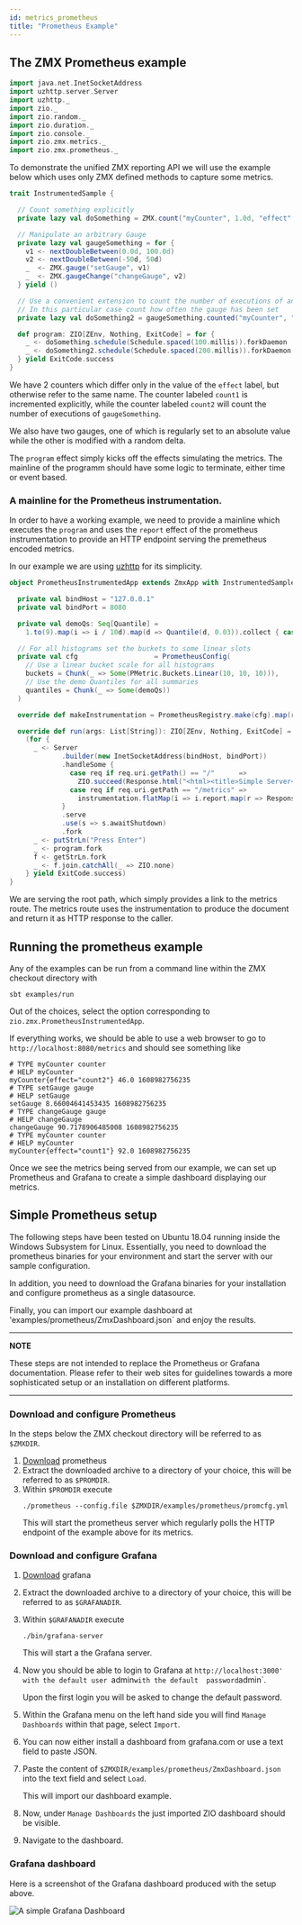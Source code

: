 ```yaml
---
id: metrics_prometheus
title: "Prometheus Example"
---
```


## The ZMX Prometheus example

```scala mdoc:invisible
import java.net.InetSocketAddress
import uzhttp.server.Server
import uzhttp._
import zio._
import zio.random._
import zio.duration._
import zio.console._
import zio.zmx.metrics._
import zio.zmx.prometheus._

```

To demonstrate the unified ZMX reporting API we will use the example below which uses only ZMX defined methods 
to capture some metrics. 

```scala mdoc:silent
trait InstrumentedSample {

  // Count something explicitly
  private lazy val doSomething = ZMX.count("myCounter", 1.0d, "effect" -> "count1")

  // Manipulate an arbitrary Gauge
  private lazy val gaugeSomething = for {
    v1 <- nextDoubleBetween(0.0d, 100.0d)
    v2 <- nextDoubleBetween(-50d, 50d)
    _  <- ZMX.gauge("setGauge", v1)
    _  <- ZMX.gaugeChange("changeGauge", v2)
  } yield ()

  // Use a convenient extension to count the number of executions of an effect
  // In this particular case count how often the gauge has been set
  private lazy val doSomething2 = gaugeSomething.counted("myCounter", "effect" -> "count2")

  def program: ZIO[ZEnv, Nothing, ExitCode] = for {
    _ <- doSomething.schedule(Schedule.spaced(100.millis)).forkDaemon
    _ <- doSomething2.schedule(Schedule.spaced(200.millis)).forkDaemon
  } yield ExitCode.success
}
```

We have 2 counters which differ only in the value of the `effect` label, but otherwise refer to the same name. The counter 
labeled `count1` is incremented explicitly, while the counter labeled `count2` will count the number of executions of 
`gaugeSomething`.  

We also have two gauges, one of which is regularly set to an absolute value while the other is modified with a random delta. 

The `program` effect simply kicks off the effects simulating the metrics. The mainline of the programm should have some 
logic to terminate, either time or event based. 

### A mainline for the Prometheus instrumentation. 

In order to have a working example, we need to provide a mainline which executes the `program` and uses the `report`
effect of the prometheus instrumentation to provide an HTTP endpoint serving the premetheus encoded metrics. 

In our example we are using [uzhttp](https://github.com/polynote/uzhttp) for its simplicity. 

```scala mdoc:silent
object PrometheusInstrumentedApp extends ZmxApp with InstrumentedSample {

  private val bindHost = "127.0.0.1"
  private val bindPort = 8080

  private val demoQs: Seq[Quantile] =
    1.to(9).map(i => i / 10d).map(d => Quantile(d, 0.03)).collect { case Some(q) => q }

  // For all histograms set the buckets to some linear slots
  private val cfg                   = PrometheusConfig(
    // Use a linear bucket scale for all histograms
    buckets = Chunk(_ => Some(PMetric.Buckets.Linear(10, 10, 10))),
    // Use the demo Quantiles for all summaries
    quantiles = Chunk(_ => Some(demoQs))
  )

  override def makeInstrumentation = PrometheusRegistry.make(cfg).map(r => new PrometheusInstrumentaion(r))

  override def run(args: List[String]): ZIO[ZEnv, Nothing, ExitCode] =
    (for {
      _ <- Server
             .builder(new InetSocketAddress(bindHost, bindPort))
             .handleSome {
               case req if req.uri.getPath() == "/"      =>
                 ZIO.succeed(Response.html("<html><title>Simple Server</title><a href=\"/metrics\">Metrics</a></html>"))
               case req if req.uri.getPath == "/metrics" =>
                 instrumentation.flatMap(i => i.report.map(r => Response.plain(r)))
             }
             .serve
             .use(s => s.awaitShutdown)
             .fork
      _ <- putStrLn("Press Enter")
      _ <- program.fork
      f <- getStrLn.fork
      _ <- f.join.catchAll(_ => ZIO.none)
    } yield ExitCode.success)
}
```

We are serving the root path, which simply provides a link to the metrics route. The metrics route uses the instrumentation 
to produce the document and return it as HTTP response to the caller. 

## Running the prometheus example 

Any of the examples can be run from a command line within the ZMX checkout directory with 

```
sbt examples/run
```

Out of the choices, select the option corresponding to `zio.zmx.PrometheusInstrumentedApp`.

If everything works, we should be able to use a web browser to go to `http://localhost:8080/metrics` and should see something like 

```
# TYPE myCounter counter
# HELP myCounter
myCounter{effect="count2"} 46.0 1608982756235
# TYPE setGauge gauge
# HELP setGauge
setGauge 8.66004641453435 1608982756235
# TYPE changeGauge gauge
# HELP changeGauge
changeGauge 90.7178906485008 1608982756235
# TYPE myCounter counter
# HELP myCounter
myCounter{effect="count1"} 92.0 1608982756235
```

Once we see the metrics being served from our example, we can set up Prometheus and Grafana to create a simple dashboard displaying 
our metrics. 

## Simple Prometheus setup 

The following steps have been tested on Ubuntu 18.04 running inside the Windows Subsystem for Linux. Essentially, you need to 
download the prometheus binaries for your environment and start the server with our sample configuration. 

In addition, you need to download the Grafana binaries for your installation and configure prometheus as a single datasource. 

Finally, you can import our example dashboard at 'examples/prometheus/ZmxDashboard.json` and enjoy the results.

---
**NOTE**

These steps are not intended to replace the Prometheus or Grafana documentation. Please refer to their web sites for guidelines 
towards a more sophisticated setup or an installation on different platforms. 

---

### Download and configure Prometheus 

In the steps below the ZMX checkout directory will be referred to as `$ZMXDIR`.

1. [Download](https://github.com/prometheus/prometheus/releases/download/v2.23.0/prometheus-2.23.0.linux-amd64.tar.gz) prometheus
1. Extract the downloaded archive to a directory of your choice, this will be referred to as `$PROMDIR`. 
1. Within `$PROMDIR` execute 
   ```
   ./prometheus --config.file $ZMXDIR/examples/prometheus/promcfg.yml
   ```
   This will start the prometheus server which regularly polls the HTTP endpoint of the example above for its metrics.

### Download and configure Grafana

1. [Download](https://dl.grafana.com/oss/release/grafana-7.3.6.linux-amd64.tar.gz) grafana
1. Extract the downloaded archive to a directory of your choice, this will be referred to as `$GRAFANADIR`.
1. Within `$GRAFANADIR` execute 
   ```
   ./bin/grafana-server
   ```
   This will start a the Grafana server.
1. Now you should be able to login to Grafana at `http://localhost:3000' with the default user `admin` with the default 
   password `admin`. 

   Upon the first login you will be asked to change the default password. 
1. Within the Grafana menu on the left hand side you will find `Manage Dashboards` within that page, select `Import`. 
1. You can now either install a dashboard from grafana.com or use a text field to paste JSON. 
1. Paste the content of `$ZMXDIR/examples/prometheus/ZmxDashboard.json` into the text field and select `Load`.

   This will import our dashboard example. 
1. Now, under `Manage Dashboards` the just imported ZIO dashboard should be visible. 
1. Navigate to the dashboard. 

### Grafana dashboard 

Here is a screenshot of the Grafana dashboard produced with the setup above. 

![A simple Grafana Dashboard](/zio-zmx/img/ZIOZmx-Grafana.png)
